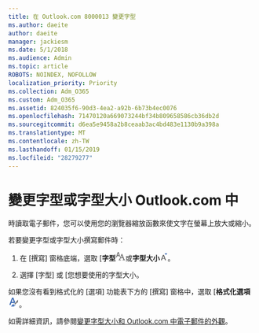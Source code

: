 ```yaml
---
title: 在 Outlook.com 8000013 變更字型
ms.author: daeite
author: daeite
manager: jackiesm
ms.date: 5/1/2018
ms.audience: Admin
ms.topic: article
ROBOTS: NOINDEX, NOFOLLOW
localization_priority: Priority
ms.collection: Adm_O365
ms.custom: Adm_O365
ms.assetid: 824035f6-90d3-4ea2-a92b-6b73b4ec0076
ms.openlocfilehash: 71470120a669073244bf34b809658586cb36db2d
ms.sourcegitcommit: d6ea5e9458a2b8ceaab3ac4bd483e1130b9a398a
ms.translationtype: MT
ms.contentlocale: zh-TW
ms.lasthandoff: 01/15/2019
ms.locfileid: "28279277"
---
```

# <a name="change-font-or-font-size-in-outlookcom"></a>變更字型或字型大小 Outlook.com 中

時讀取電子郵件，您可以使用您的瀏覽器縮放函數來使文字在螢幕上放大或縮小。
  
若要變更字型或字型大小撰寫郵件時：
  
1. 在 [撰寫] 窗格底端，選取 [**字型**![字型](media/6d9372e0-cde5-49fc-a457-aafb62255163.png)或**字型大小**![字型大小圖示](media/9334f617-9593-4bd0-afb1-c53308ad7591.png)。
    
2. 選擇 [字型] 或 [您想要使用的字型大小。
    
如果您沒有看到格式化的 [選項] 功能表下方的 [撰寫] 窗格中，選取 [**格式化選項**![格式選項圖示](media/13103798-e3ea-4069-a7a0-63f8903c8c3a.png)。
  
如需詳細資訊，請參閱[變更字型大小和 Outlook.com 中電子郵件的外觀](https://go.microsoft.com/fwlink/p/?linkid=873130)。
  

